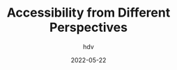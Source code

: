 ---
author: hdv
date: 2022-05-22
permalink: false
tags:
  - accessibility
target_url: https://hidde.blog/a11y-perspectives/
title: Accessibility from Different Perspectives
---